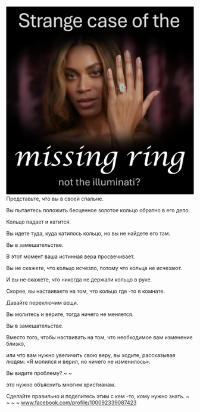 ![Video cover image](../cover.jpeg)
Представьте, что вы в своей спальне.

Вы пытаетесь положить бесценное золотое кольцо обратно в его дело.

Кольцо падает и катится.

Вы идете туда, куда катилось кольцо, но вы не найдете его там.

Вы в замешательстве.

В этот момент ваша истинная вера просвечивает.

Вы не скажете, что кольцо исчезло, потому что кольца не исчезают.

И вы не скажете, что никогда не держали кольцо в руке.

Скорее, вы настаиваете на том, что кольцо где -то в комнате.

Давайте переключим вещи.

Вы молитесь и верите, тогда ничего не меняется.

Вы в замешательстве.

Вместо того, чтобы настаивать на том, что необходимое вам изменение близко,

или что вам нужно увеличить свою веру, вы ходите, рассказывая людям: «Я молился и верил, но ничего не изменилось».

Вы видите проблему? ~ ~

это нужно объяснить многим христианам.

Сделайте правильно и поделитесь этим с кем -то, кому нужно знать. ~ ~ ~ ~ www.facebook.com/profile/100092339087423















